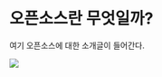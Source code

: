 # 오픈소스란 무엇일까?

여기 오픈소스에 대한 소개글이 들어간다.



![](/Users/taewanpark/Documents/GitHub/OSS-SW-red-10/image/opensource_logo.gif)
